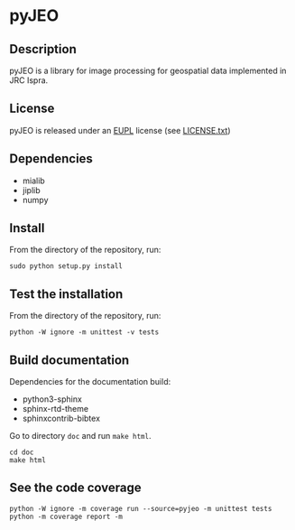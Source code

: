 # pyJEO

## Description

pyJEO is a library for image processing for geospatial data implemented in 
JRC Ispra. 

## License

pyJEO is released under an
[EUPL](https://joinup.ec.europa.eu/collection/eupl) license (see
[LICENSE.txt](LICENSE.txt))

## Dependencies

 * mialib
 * jiplib
 * numpy

## Install

From the directory of the repository, run:
```
sudo python setup.py install
```

## Test the installation

From the directory of the repository, run:
```
python -W ignore -m unittest -v tests
```

## Build documentation

Dependencies for the documentation build:
 * python3-sphinx
 * sphinx-rtd-theme
 * sphinxcontrib-bibtex

Go to directory `doc` and run `make html`.

```
cd doc
make html
```

## See the code coverage

```
python -W ignore -m coverage run --source=pyjeo -m unittest tests
python -m coverage report -m
```
